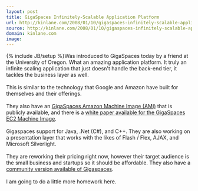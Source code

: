 ```yaml
---
layout: post
title: GigaSpaces Infinitely-Scalable Application Platform
url: http://kinlane.com/2008/01/10/gigaspaces-infinitely-scalable-application-platform/
source: http://kinlane.com/2008/01/10/gigaspaces-infinitely-scalable-application-platform/
domain: kinlane.com
image: 
---
```

{% include JB/setup %}Was introduced to GigaSpaces today by a friend at the University of Oregon.  What an amazing application platform.  It truly an infinite scaling application that just doesn't handle the back-end tier, it tackles the business layer as well.<br /><br />This is similar to the technology that Google and Amazon have built for themselves and their offerings. <br /><br />They also have an <a href="http://www.gigaspaces.com/ec2/">GigaSpaces Amazon Machine Image (AMI)</a> that is publicly available, and there is a <a href="http://www.gigaspaces.com/ec2/">white paper available for the GigaSpaces EC2 Machine Image</a>.<br /><br />Gigaspaces support for Java, .Net (C#), and C++.  They are also working on a presentation layer that works with the likes of Flash / Flex, AJAX, and Microsoft Silverlight.<br /><br />They are reworking their pricing right now, however their target audience is the small business and startups so it should be affordable.  They also have a <a href="http://www.gigaspaces.com/os_downloads.html#g">community version available of Gigaspaces</a>.<br /><br />I am going to do a little more homework here.